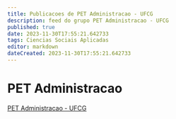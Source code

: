 ```yaml
---
title: Publicacoes de PET Administracao - UFCG
description: feed do grupo PET Administracao - UFCG
published: true
date: 2023-11-30T17:55:21.642733
tags: Ciencias Sociais Aplicadas
editor: markdown
dateCreated: 2023-11-30T17:55:21.642733
---
```


# PET Administracao
[PET Administracao - UFCG](/grupo/110PETAdministracaoUFCG.md)